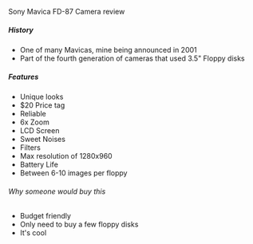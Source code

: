 Sony Mavica FD-87 Camera review

##### History
- One of many Mavicas, mine being announced in 2001
-  Part of the fourth generation of cameras that used 3.5" Floppy disks


##### Features
- Unique looks
- $20 Price tag
- Reliable
- 6x Zoom
- LCD Screen
- Sweet Noises
- Filters
- Max resolution of 1280x960
- Battery Life
- Between 6-10 images per floppy

###### Why someone would buy this
- Budget friendly
- Only need to buy a few floppy disks
- It's cool



